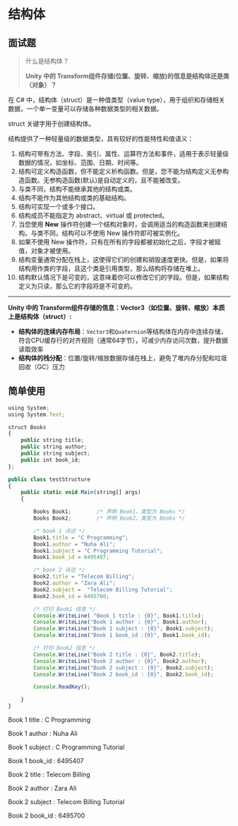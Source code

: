 # 结构体

## 面试题

> 什么是结构体？
>
> **Unity 中的 Transform组件存储(位置、旋转、缩放)的信息是结构体还是类（对象）？**

在 C# 中，结构体（struct）是一种值类型（value type），用于组织和存储相关数据，一个单一变量可以存储各种数据类型的相关数据。

struct 关键字用于创建结构体。

结构提供了一种轻量级的数据类型，具有较好的性能特性和值语义：

1. 结构可带有方法、字段、索引、属性、运算符方法和事件，适用于表示轻量级数据的情况，如坐标、范围、日期、时间等。
2. 结构可定义构造函数，但不能定义析构函数。但是，您不能为结构定义无参构造函数。无参构造函数(默认)是自动定义的，且不能被改变。
3. 与类不同，结构不能继承其他的结构或类。
4. 结构不能作为其他结构或类的基础结构。
5. 结构可实现一个或多个接口。
6. 结构成员不能指定为 abstract、virtual 或 protected。
7. 当您使用 **New** 操作符创建一个结构对象时，会调用适当的构造函数来创建结构。与类不同，结构可以不使用 New 操作符即可被实例化。
8. 如果不使用 New 操作符，只有在所有的字段都被初始化之后，字段才被赋值，对象才被使用。
9. 结构变量通常分配在栈上，这使得它们的创建和销毁速度更快。但是，如果将结构用作类的字段，且这个类是引用类型，那么结构将存储在堆上。
10. 结构默认情况下是可变的，这意味着你可以修改它们的字段。但是，如果结构定义为只读，那么它的字段将是不可变的。

------

**Unity 中的 Transform组件存储的信息：Vector3（如位置、旋转、缩放）本质上是结构体（struct）:**

- **结构体的连续内存布局**：`Vector3`和`Quaternion`等结构体在内存中连续存储，符合CPU缓存行的对齐规则（通常64字节），可减少内存访问次数，提升数据读取效率
- **结构体的栈分配**：位置/旋转/缩放数据存储在栈上，避免了堆内存分配和垃圾回收（GC）压力

## 简单使用

```js
using System;
using System.Text;

struct Books
{
    public string title;
    public string author;
    public string subject;
    public int book_id;
};  

public class testStructure
{
    public static void Main(string[] args)
    {

        Books Book1;        /* 声明 Book1，类型为 Books */
        Books Book2;        /* 声明 Book2，类型为 Books */

        /* book 1 详述 */
        Book1.title = "C Programming";
        Book1.author = "Nuha Ali"; 
        Book1.subject = "C Programming Tutorial";
        Book1.book_id = 6495407;

        /* book 2 详述 */
        Book2.title = "Telecom Billing";
        Book2.author = "Zara Ali";
        Book2.subject =  "Telecom Billing Tutorial";
        Book2.book_id = 6495700;

        /* 打印 Book1 信息 */
        Console.WriteLine( "Book 1 title : {0}", Book1.title);
        Console.WriteLine("Book 1 author : {0}", Book1.author);
        Console.WriteLine("Book 1 subject : {0}", Book1.subject);
        Console.WriteLine("Book 1 book_id :{0}", Book1.book_id);

        /* 打印 Book2 信息 */
        Console.WriteLine("Book 2 title : {0}", Book2.title);
        Console.WriteLine("Book 2 author : {0}", Book2.author);
        Console.WriteLine("Book 2 subject : {0}", Book2.subject);
        Console.WriteLine("Book 2 book_id : {0}", Book2.book_id);       

        Console.ReadKey();

    }
}
```

Book 1 title : C Programming

Book 1 author : Nuha Ali

Book 1 subject : C Programming Tutorial

Book 1 book_id : 6495407

Book 2 title : Telecom Billing

Book 2 author : Zara Ali

Book 2 subject : Telecom Billing Tutorial

Book 2 book_id : 6495700
